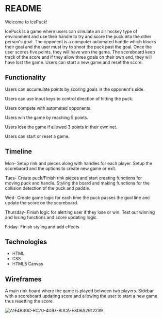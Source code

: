 # README

Welcome to IcePuck!

IcePuck is a game where users can simulate an air hockey type of environment and use their handle to try and score the puck into the other person's goal. The opponent is a computer automated handle which blocks their goal and the user must try to shoot the puck past the goal. Once the user scores five points, they will have won the game. The scoreboard keep track of the score and if they allow three goals on their own end, they will have lost the game. Users can start a new game and reset the score.

<!-- ![IcePuck](https://github.com/yungcai/IcePuck/blob/main/src/styles/Screen%20Shot%202021-08-11%20at%206.04.12%20PM.png) -->


## Functionality


Users can accumulate points by scoring goals in the opponent's side.

Users can use input keys to control direction of hitting the puck.

Users compete with automated opponents.

Users win the game by reaching 5 points.

Users lose the game if allowed 3 points in their own net.

Users can start or reset a game.


## Timeline

Mon- Setup rink and pieces along with handles for each player. Setup the scorebaord and the options to create new game or exit.

Tues- Create puck/Finish rink pieces and start creating functions for moving puck and handle. Styling the board and making functions for the collision detection of the puck and paddle. 

Wed- Create game logic for each time the puck passes the goal line and update the score on the scoreboard.

Thursday- Finish logic for alerting user if they lose or win. Test out winning and losing functions and score updating logic.

Friday- Finish styling and add effects

## Technologies 

- HTML
- CSS
- HTML5 Canvas 


## Wireframes

A main rink board where the game is played between two players.
Sidebar with a scoreboard updating score and allowing the user to start a new game thus resetting the score.

![A1E4B30C-BC70-4D97-B0CA-E8D6A2612239](https://user-images.githubusercontent.com/82466081/127018775-055b880c-591c-4341-bc68-9fb6e9f3bd37.jpeg)





